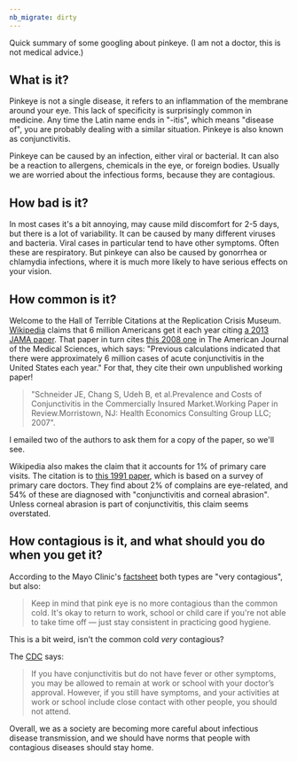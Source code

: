 ```yaml
---
nb_migrate: dirty
---
```


Quick summary of some googling about pinkeye. (I am not a doctor, this is not medical advice.)

## What is it?

Pinkeye is not a single disease, it refers to an inflammation of the membrane around your eye. This lack of specificity is surprisingly common in medicine. Any time the Latin name ends in "-itis", which means "disease of", you are probably dealing with a similar situation. Pinkeye is also known as conjunctivitis.

Pinkeye can be caused by an infection, either viral or bacterial. It can also be a reaction to allergens, chemicals in the eye, or foreign bodies. Usually we are worried about the infectious forms, because they are contagious. 

## How bad is it?
In most cases it's a bit annoying, may cause mild discomfort for 2-5 days, but there is a lot of variability. It can be caused by many different viruses and bacteria. Viral cases in particular tend to have other symptoms. Often these are respiratory. But pinkeye can also be caused by gonorrhea or chlamydia infections, where it is much more likely to have serious effects on your vision.

## How common is it?
Welcome to the Hall of Terrible Citations at the Replication Crisis Museum. [Wikipedia](https://en.wikipedia.org/wiki/Conjunctivitis) claims that 6 million Americans get it each year citing [a 2013 JAMA paper](https://www.ncbi.nlm.nih.gov/pmc/articles/PMC4049531/). That paper in turn cites [this 2008 one](https://pubmed.ncbi.nlm.nih.gov/18794621/) in The American Journal of the Medical Sciences, which says: "Previous calculations indicated that there were approximately 6 million cases of acute conjunctivitis in the United States each year." For that, they cite their own unpublished working paper! 
> "Schneider JE, Chang S, Udeh B, et al.Prevalence and Costs of Conjunctivitis in the Commercially Insured Market.Working Paper in Review.Morristown, NJ: Health Economics Consulting Group LLC; 2007". 

I emailed two of the authors to ask them for a copy of the paper, so we'll see.

Wikipedia also makes the claim that it accounts for 1% of primary care visits. The citation is to [this 1991 paper](https://pubmed.ncbi.nlm.nih.gov/1936738/), which is based on a survey of primary care doctors. They find about 2% of complains are eye-related, and 54% of these are diagnosed with "conjunctivitis and corneal abrasion". Unless corneal abrasion is part of conjunctivitis, this claim seems overstated.

## How contagious is it, and what should you do when you get it?
According to the Mayo Clinic's [factsheet](https://www.mayoclinic.org/diseases-conditions/pink-eye/symptoms-causes/syc-20376355) both types are "very contagious", but also:
> Keep in mind that pink eye is no more contagious than the common cold. It's okay to return to work, school or child care if you're not able to take time off — just stay consistent in practicing good hygiene.

This is a bit weird, isn't the common cold *very* contagious?

The [CDC](https://www.cdc.gov/conjunctivitis/about/transmission.html) says:
> If you have conjunctivitis but do not have fever or other symptoms, you may be allowed to remain at work or school with your doctor’s approval. However, if you still have symptoms, and your activities at work or school include close contact with other people, you should not attend.

Overall, we as a society are becoming more careful about infectious disease transmission, and we should have norms that people with contagious diseases should stay home.
